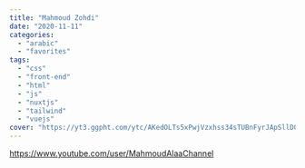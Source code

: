 ```yaml
---
title: "Mahmoud Zohdi"
date: "2020-11-11"
categories:
  - "arabic"
  - "favorites"
tags:
  - "css"
  - "front-end"
  - "html"
  - "js"
  - "nuxtjs"
  - "tailwind"
  - "vuejs"
cover: "https://yt3.ggpht.com/ytc/AKedOLTs5xPwjVzxhss34sTUBnFyrJApSllD0pa3oQaOhw=s88-c-k-c0x00ffffff-no-rj"
---
```


https://www.youtube.com/user/MahmoudAlaaChannel
